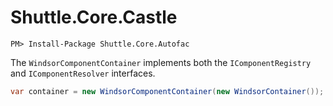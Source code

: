 # Shuttle.Core.Castle

```
PM> Install-Package Shuttle.Core.Autofac
```

The `WindsorComponentContainer` implements both the `IComponentRegistry` and `IComponentResolver` interfaces.  

~~~c#
var container = new WindsorComponentContainer(new WindsorContainer());
~~~

